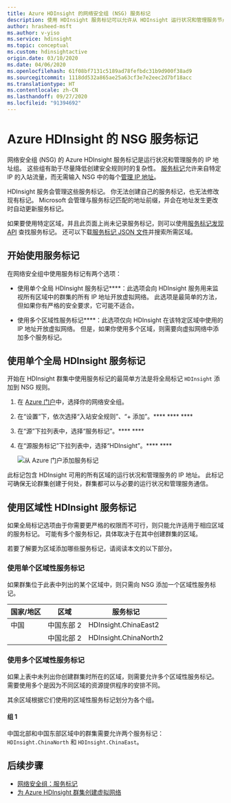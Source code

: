```yaml
---
title: Azure HDInsight 的网络安全组 (NSG) 服务标记
description: 使用 HDInsight 服务标记可以允许从 HDInsight 运行状况和管理服务节点发往群集的入站流量，无需将 IP 地址显式添加到网络安全组。
author: hrasheed-msft
ms.author: v-yiso
ms.service: hdinsight
ms.topic: conceptual
ms.custom: hdinsightactive
origin.date: 03/10/2020
ms.date: 04/06/2020
ms.openlocfilehash: 61f08bf7131c5189ad78fefbdc31b9d900f38ad9
ms.sourcegitcommit: 1118dd532a865ae25a63cf3e7e2eec2d7bf18acc
ms.translationtype: HT
ms.contentlocale: zh-CN
ms.lasthandoff: 09/27/2020
ms.locfileid: "91394692"
---
```

# <a name="nsg-service-tags-for-azure-hdinsight"></a>Azure HDInsight 的 NSG 服务标记

网络安全组 (NSG) 的 Azure HDInsight 服务标记是运行状况和管理服务的 IP 地址组。 这些组有助于尽量降低创建安全规则时的复杂性。 [服务标记](../virtual-network/security-overview.md#service-tags)允许来自特定 IP 的入站流量，而无需输入 NSG 中的每个[管理 IP 地址](hdinsight-management-ip-addresses.md)。

HDInsight 服务会管理这些服务标记。 你无法创建自己的服务标记，也无法修改现有标记。 Microsoft 会管理与服务标记匹配的地址前缀，并会在地址发生更改时自动更新服务标记。

如果要使用特定区域，并且此页面上尚未记录服务标记，则可以使用[服务标记发现 API](../virtual-network/service-tags-overview.md#use-the-service-tag-discovery-api-public-preview) 查找服务标记。 还可以下载[服务标记 JSON 文件](../virtual-network/service-tags-overview.md#discover-service-tags-by-using-downloadable-json-files)并搜索所需区域。

## <a name="get-started-with-service-tags"></a>开始使用服务标记

在网络安全组中使用服务标记有两个选项：

- 使用单个全局 HDInsight 服务标记****：此选项会向 HDInsight 服务用来监视所有区域中的群集的所有 IP 地址开放虚拟网络。 此选项是最简单的方法，但如果你有严格的安全要求，它可能不适合。

- 使用多个区域性服务标记****：此选项仅向 HDInsight 在该特定区域中使用的 IP 地址开放虚拟网络。 但是，如果你使用多个区域，则需要向虚拟网络中添加多个服务标记。

## <a name="use-a-single-global-hdinsight-service-tag"></a>使用单个全局 HDInsight 服务标记

开始在 HDInsight 群集中使用服务标记的最简单方法是将全局标记 `HDInsight` 添加到 NSG 规则。

1. 在 [Azure 门户](https://portal.azure.cn/)中，选择你的网络安全组。

1. 在“设置”下，依次选择“入站安全规则”、“+ 添加”。**** **** ****

1. 在“源”下拉列表中，选择“服务标记”。**** ****

1. 在“源服务标记”下拉列表中，选择“HDInsight”。**** ****

    ![从 Azure 门户添加服务标记](./media/hdinsight-service-tags/azure-portal-add-service-tag.png)

此标记包含 HDInsight 可用的所有区域的运行状况和管理服务的 IP 地址。 此标记可确保无论群集创建于何处，群集都可以与必要的运行状况和管理服务通信。

## <a name="use-regional-hdinsight-service-tags"></a>使用区域性 HDInsight 服务标记

如果全局标记选项由于你需要更严格的权限而不可行，则只能允许适用于相应区域的服务标记。 可能有多个服务标记，具体取决于在其中创建群集的区域。

若要了解要为区域添加哪些服务标记，请阅读本文的以下部分。

### <a name="use-a-single-regional-service-tag"></a>使用单个区域性服务标记

如果群集位于此表中列出的某个区域中，则只需向 NSG 添加一个区域性服务标记。

| 国家/地区 | 区域 | 服务标记 |
| ---- | ---- | ---- |
| 中国 | 中国东部 2 | HDInsight.ChinaEast2 |
| &nbsp; | 中国北部 2 | HDInsight.ChinaNorth2 |

### <a name="use-multiple-regional-service-tags"></a>使用多个区域性服务标记

如果上表中未列出你创建群集时所在的区域，则需要允许多个区域性服务标记。 需要使用多个是因为不同区域的资源提供程序的安排不同。

其余区域根据它们使用的区域性服务标记划分为各个组。

#### <a name="group-1"></a>组 1

中国北部和中国东部区域中的群集需要允许两个服务标记：`HDInsight.ChinaNorth` 和 `HDInsight.ChinaEast`。
## <a name="next-steps"></a>后续步骤

- [网络安全组：服务标记](../virtual-network/security-overview.md#security-rules)
- [为 Azure HDInsight 群集创建虚拟网络](hdinsight-create-virtual-network.md)
